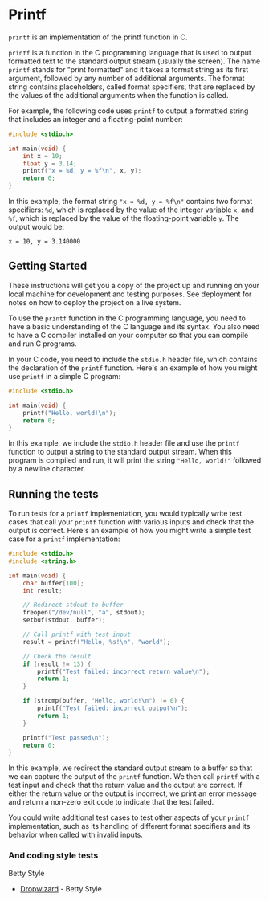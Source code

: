 # Printf

`printf` is an implementation of the printf function in C.

`printf` is a function in the C programming language that is used to output formatted text to the standard output stream (usually the screen). The name `printf` stands for "print formatted" and it takes a format string as its first argument, followed by any number of additional arguments. The format string contains placeholders, called format specifiers, that are replaced by the values of the additional arguments when the function is called.

For example, the following code uses `printf` to output a formatted string that includes an integer and a floating-point number:

```c
#include <stdio.h>

int main(void) {
    int x = 10;
    float y = 3.14;
    printf("x = %d, y = %f\n", x, y);
    return 0;
}
```

In this example, the format string `"x = %d, y = %f\n"` contains two format specifiers: `%d`, which is replaced by the value of the integer variable `x`, and `%f`, which is replaced by the value of the floating-point variable `y`. The output would be:

```
x = 10, y = 3.140000
```




## Getting Started

These instructions will get you a copy of the project up and running on your local machine for development and testing purposes. See deployment for notes on how to deploy the project on a live system.

<!-- ### Prerequisites -->

To use the `printf` function in the C programming language, you need to have a basic understanding of the C language and its syntax. You also need to have a C compiler installed on your computer so that you can compile and run C programs.

In your C code, you need to include the `stdio.h` header file, which contains the declaration of the `printf` function. Here's an example of how you might use `printf` in a simple C program:

```c
#include <stdio.h>

int main(void) {
    printf("Hello, world!\n");
    return 0;
}
```

In this example, we include the `stdio.h` header file and use the `printf` function to output a string to the standard output stream. When this program is compiled and run, it will print the string `"Hello, world!"` followed by a newline character.




## Running the tests

To run tests for a `printf` implementation, you would typically write test cases that call your `printf` function with various inputs and check that the output is correct. Here's an example of how you might write a simple test case for a `printf` implementation:

```c
#include <stdio.h>
#include <string.h>

int main(void) {
    char buffer[100];
    int result;

    // Redirect stdout to buffer
    freopen("/dev/null", "a", stdout);
    setbuf(stdout, buffer);

    // Call printf with test input
    result = printf("Hello, %s!\n", "world");

    // Check the result
    if (result != 13) {
        printf("Test failed: incorrect return value\n");
        return 1;
    }

    if (strcmp(buffer, "Hello, world!\n") != 0) {
        printf("Test failed: incorrect output\n");
        return 1;
    }

    printf("Test passed\n");
    return 0;
}
```

In this example, we redirect the standard output stream to a buffer so that we can capture the output of the `printf` function. We then call `printf` with a test input and check that the return value and the output are correct. If either the return value or the output is incorrect, we print an error message and return a non-zero exit code to indicate that the test failed.

You could write additional test cases to test other aspects of your `printf` implementation, such as its handling of different format specifiers and its behavior when called with invalid inputs.


### And coding style tests

Betty Style
* [Dropwizard](https://github.com/holbertonschool/Betty) - Betty Style
